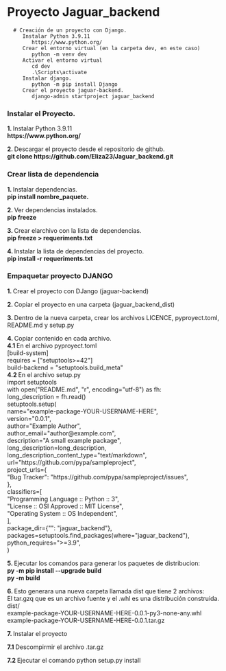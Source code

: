 # Proyecto Jaguar_backend
      # Creación de un proyecto con Django. 
         Instalar Python 3.9.11 
            https://www.python.org/ 
         Crear el entorno virtual (en la carpeta dev, en este caso) 
            python -m venv dev   
         Activar el entorno virtual   
            cd dev  
            .\Scripts\activate  
         Instalar django. 
            python -m pip install Django  
         Crear el proyecto jaguar-backend.   
            django-admin startproject jaguar_backend  


   <h3>  Instalar el Proyecto.</h3>
      <p> <strong> 1. </strong>Instalar Python 3.9.11 </br>
      <strong> https://www.python.org/ </strong> </p>
      <p> <strong> 2. </strong> Descargar el proyecto desde el repositorio de github. <br>
          <strong> git clone https://github.com/Eliza23/Jaguar_backend.git </strong>
      </p>
    
</section>

<section class="m-5">
   <h3> Crear lista de dependencia</h3>
    <p> <strong> 1. </strong> Instalar dependencias. </br>
	    <strong>  pip install nombre_paquete. </strong> </p>
   <p> <strong> 2. </strong> Ver dependencias instalados. </br>
	   <strong>  pip freeze </strong> </p>
   <p> <strong> 3. </strong>  Crear elarchivo con la lista de dependencias. </br>
	<strong> pip freeze > requeriments.txt </strong> </p>
    <p> <strong> 4. </strong> Instalar la lista de dependencias del proyecto. </br>
	<strong> pip install -r requeriments.txt </strong> </p>
</section>


<section class="m-5">
   <h3> Empaquetar proyecto DJANGO</h3>
   <p> <strong> 1. </strong> Crear el proyecto con DJango (jaguar-backend) </p>
	<p> <strong> 2. </strong> Copiar el proyecto en una carpeta (jaguar_backend_dist) </p>
	<p> <strong> 3. </strong> Dentro de la nueva carpeta, crear los archivos LICENCE, pyproyect.toml, README.md y setup.py </p>
   <p> <strong> 4. </strong> Copiar contenido en cada archivo.</br>
   <strong> 4.1 </strong>  En el archivo pyproyect.toml </br>
      [build-system] </br>
      requires = ["setuptools>=42"] </br>
      build-backend = "setuptools.build_meta" </br>
   <strong> 4.2 </strong>  En el archivo setup.py  </br>
      import setuptools </br>
      with open("README.md", "r", encoding="utf-8") as fh: </br>
         long_description = fh.read() </br>
         setuptools.setup( </br>
            name="example-package-YOUR-USERNAME-HERE", </br>
            version="0.0.1", </br>
            author="Example Author", </br>
            author_email="author@example.com", </br>
            description="A small example package", </br>
            long_description=long_description, </br>
            long_description_content_type="text/markdown", </br>
            url="https://github.com/pypa/sampleproject", </br>
            project_urls={ </br>
               "Bug Tracker": "https://github.com/pypa/sampleproject/issues", </br>
            }, </br>
            classifiers=[ </br>
               "Programming Language :: Python :: 3", </br>
               "License :: OSI Approved :: MIT License", </br>
               "Operating System :: OS Independent", </br>
            ], </br>
            package_dir={"": "jaguar_backend"}, </br>
            packages=setuptools.find_packages(where="jaguar_backend"), </br>
            python_requires=">=3.9", </br>
         )  </p>

   <p> <strong> 5. </strong> Ejecutar los comandos para generar los paquetes de distribucion: </br>
	<strong> py -m pip install --upgrade build </strong> </br>
	<strong> py -m build </strong></p>
   <p> <strong> 6. </strong> Esto generara una nueva carpeta llamada dist que tiene 2 archivos: </br>
	      El tar.gzq que es un archivo fuente y el .whl es una distribución construida. </br>
            dist/</br>
               example-package-YOUR-USERNAME-HERE-0.0.1-py3-none-any.whl</br>
               example-package-YOUR-USERNAME-HERE-0.0.1.tar.gz </p>
   <p> <strong> 7. </strong> Instalar el proyecto </br> 
   <p> <strong> 7.1 </strong> Descompirmir el archivo .tar.gz </br> 
   <p> <strong> 7.2 </strong> Ejecutar el comando python setup.py install </p>
</section>

